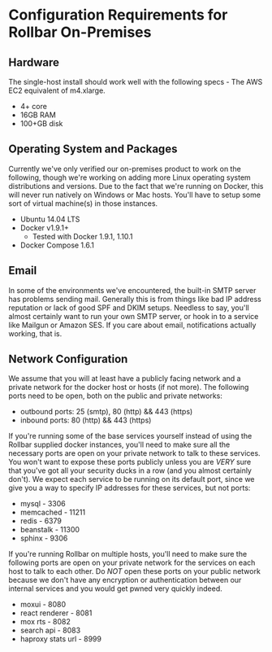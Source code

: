 # Configuration Requirements for Rollbar On-Premises

## Hardware

The single-host install should work well with the following specs - The
AWS EC2 equivalent of m4.xlarge.

- 4+ core
- 16GB RAM
- 100+GB disk

## Operating System and Packages

Currently we've only verified our on-premises product to work on the
following, though we're working on adding more Linux operating system
distributions and versions.  Due to the fact that we're running on
Docker, this will never run natively on Windows or Mac hosts.  You'll
have to setup some sort of virtual machine(s) in those instances.

- Ubuntu 14.04 LTS
- Docker v1.9.1+
  - Tested with Docker 1.9.1, 1.10.1
- Docker Compose 1.6.1

## Email

In some of the environments we've encountered, the built-in SMTP server
has problems sending mail.  Generally this is from things like bad IP
address reputation or lack of good SPF and DKIM setups.  Needless to
say, you'll almost certainly want to run your own SMTP server, or hook
in to a service like Mailgun or Amazon SES.  If you care about email,
notifications actually working, that is.

## Network Configuration

We assume that you will at least have a publicly facing network and a
private network for the docker host or hosts (if not more).  The
following ports need to be open, both on the public and private
networks:

* outbound ports: 25 (smtp), 80 (http) && 443 (https)
* inbound ports: 80 (http) && 443 (https)

If you're running some of the base services yourself instead of using
the Rollbar supplied docker instances, you'll need to make sure all the
necessary ports are open on your private network to talk to these
services.  You won't want to expose these ports publicly unless you are
*VERY* sure that you've got all your security ducks in a row (and you
almost certainly don't).  We expect each service to be running on its
default port, since we give you a way to specify IP addresses for these
services, but not ports:

* mysql - 3306
* memcached - 11211
* redis - 6379
* beanstalk - 11300
* sphinx - 9306

If you're running Rollbar on multiple hosts, you'll need to make sure
the following ports are open on your private network for the services on
each host to talk to each other. Do *NOT* open these ports on your
public network because we don't have any encryption or authentication
between our internal services and you would get pwned very quickly
indeed.

* moxui - 8080
* react renderer - 8081
* mox rts - 8082
* search api - 8083
* haproxy stats url - 8999
